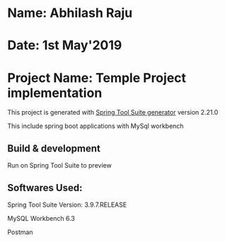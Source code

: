 # Name: Abhilash Raju
# Date: 1st May'2019
# Project Name: Temple Project implementation

This project is generated with [Spring Tool Suite generator](https://github.com/abhilashraju1/springBootTempleApplication.git)
version 2.21.0

This include spring boot applications with MySql workbench

## Build & development

Run on Spring Tool Suite to preview

## Softwares Used:
Spring Tool Suite Version: 3.9.7.RELEASE

MySQL Workbench 6.3

Postman


